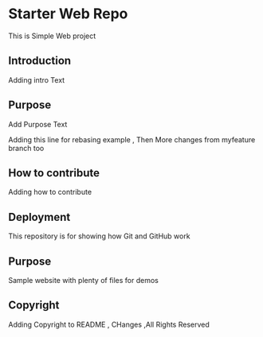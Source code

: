 # Starter Web Repo

This is Simple Web project

## Introduction

Adding intro Text

## Purpose

Add Purpose Text


Adding this line for rebasing example , Then More changes from myfeature branch too

## How to contribute

Adding how to contribute

## Deployment



This repository is for showing how Git and GitHub work

## Purpose

Sample website with plenty of files for demos


## Copyright

Adding Copyright to README , CHanges ,All Rights Reserved




